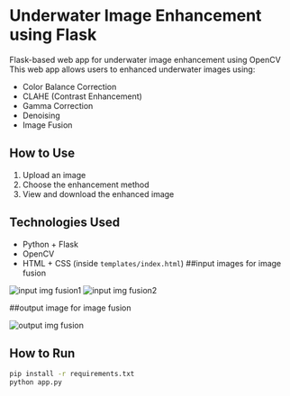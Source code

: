 # Underwater Image Enhancement using Flask
Flask-based web app for underwater image enhancement using OpenCV
This web app allows users to enhanced underwater images using:
- Color Balance Correction
- CLAHE (Contrast Enhancement)
- Gamma Correction
- Denoising
- Image Fusion

## How to Use
1. Upload an image
2. Choose the enhancement method
3. View and download the enhanced image

## Technologies Used
- Python + Flask
- OpenCV
- HTML + CSS (inside `templates/index.html`)
##input images for image fusion

![input img fusion1](https://github.com/user-attachments/assets/d7437e3c-95e0-45f4-8787-4f0d7e0a6961)
![input img fusion2](https://github.com/user-attachments/assets/a2ce38c4-6ff2-4180-a248-e87c26dac536)


##output image for image fusion

![output img fusion](https://github.com/user-attachments/assets/a994fdc6-9247-4d7c-aa87-19cee8b64965)

## How to Run
```bash
pip install -r requirements.txt
python app.py
